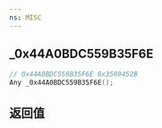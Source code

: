 ```yaml
---
ns: MISC
---
```

## _0x44A0BDC559B35F6E

```c
// 0x44A0BDC559B35F6E 0x3589452B
Any _0x44A0BDC559B35F6E();
```


## 返回值
